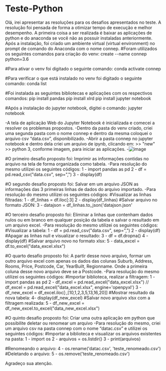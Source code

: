 # Teste-Python
Olá, irei apresentar as resoluções para os desafios apresentados no teste. A resolução foi pensada de forma a otimizar tempo de execução e melhor desempenho.
A primeira coisa a ser realizada é baixar as aplicações de python e do anaconda se você não as possuir instaladas anteriormente. 
Após a instalação, foi criado um ambiente virtual (virtual environment) no prompt de comando do Anaconda com o nome connep.
#Foram utilizados os seguintes comandos para criação do venv:
create --name connep python=3.6

#Para ativar o venv foi digitado o seguinte comando:
conda activate connep

#Para verificar o que está instalado no venv foi digitado o seguinte comando:
conda list

#Foi instalada as seguintes bibliotecas e aplicações com os respectivos comandos:
pip install pandas
pip install xlrd
pip install jupyter notebook

#Após a instalação do jupyter notebook, digitei o comando:
jupyter notebook

-A tela de aplicação Web do Jupyter Notebook é inicializada e comecei a resolver os problemas propostos.
-Dentro da pasta do venv criado, criei uma segunda pasta com o nome connep e dentro da mesma coloquei o arquivo csv  “data.csv”, disponibilizado.
-Abrir a pasta connep no jupyter notebook e dentro dela criei um arquivo de ipynb, clicando em: >> "new" >> python 3, conforme imagem, para iniciar as aplicações.
-![image](https://github.com/Maximiliano-Costa/Teste-Python/assets/131134899/0e2f68fd-a6f5-4646-be84-27640968e325)

#O primeiro desafio proposto foi: Imprimir as informações contidas no arquivo na tela de forma organizada como tabela.
-Para resolução do mesmo utilizei os seguintes códigos:
1 - import pandas as pd
2 - df = pd.read_csv("data.csv", sep=",")
3 - display(df)

#O segundo desafio proposto foi: Salvar em um arquivo JSON as informações das 3 primeiras linhas de dados do arquivo importado.
-Para resolução do mesmo utilizei os seguintes códigos:
#Visualizar as linhas filtradas:
1 - df_linhas = df.iloc[:3]
2 - display(df_linhas)
#Salvar arquivo no formato JSON:
3 - datajson = df_linhas.to_json('datajson.json'

#O terceiro desafio proposto foi: Eliminar a linhas que contenham dados nulos ou em branco em qualquer posição da tabela e salvar o resultado em um arquivo excel.
-Para resolução do mesmo utilizei os seguintes códigos:
#Visualizar a tabela:
1 - df = pd.read_csv("data.csv", sep=",")
2 - display(df)
#Apagar as linhas null e visualizar o resultado:
3 - df = df.dropna()
4 - display(df)
#Salvar arquivo novo no formato xlsx:
5 - data_excel = df.to_excel("data_excel.xlsx")

#O quarto desafio proposto foi: A partir desse novo arquivo, formar um outro arquivo excel com apenas os dados das colunas Suburb, Address, Rooms, Price, Postcode, Car, YearBuilt, Regionname. Onde a primeira coluna desse novo arquivo deve se a Postcode.
-Para resolução do mesmo utilizei os seguintes códigos:
#Importar biblioteca, realizar a filtragem:
1 - import pandas as pd
2 - df_excel = pd.read_excel("data_excel.xlsx") //  df_excel = pd.read_excel("data_excel.xlsx", engine='openpyxl')
3 - df_new_excel = df_excel.iloc[:,[10,1,2,3,5,13,16,20]]
#Mostrar resultado da nova tabela:
4- display(df_new_excel)
#Salvar novo arquivo xlsx com a filtragem realizada:
5 - df_new_excel = df_new_excel.to_excel("data_new_excel.xlsx")

#O quinto desafio proposto foi: Criar uma outra aplicação em python que possibilite deletar ou renomear um arquivo
-Para resolução do mesmo, criei um arquivo csv na pasta connep com o nome “datac.csv” e utilizei os seguintes códigos:
#Importar a biblioteca e visualizar os arquivos existentes na pasta:
1 - import os
2 - arquivos = os.listdir()
3 - print(arquivos)

#Renomeando o arquivo:
4 - os.rename('datac.csv', 'teste_renomeado.csv')
#Deletando o arquivo:
5 - os.remove('teste_renomeado.csv')

Agradeço sua atenção.
